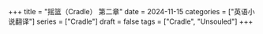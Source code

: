 +++
title = "摇篮（Cradle） 第二章" 
date = 2024-11-15
categories = ["英语小说翻译"]
series = ["Cradle"]
draft = false
tags = ["Cradle", "Unsouled"]
+++